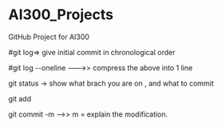 # AI300_Projects
GitHub Project for AI300


#git log=> give initial commit in chronological order

#git log --oneline --->> compress the above into 1 line


git status -> show what brach you are on , and what to commit


git add

git commit -m -->> m = explain the modification.


